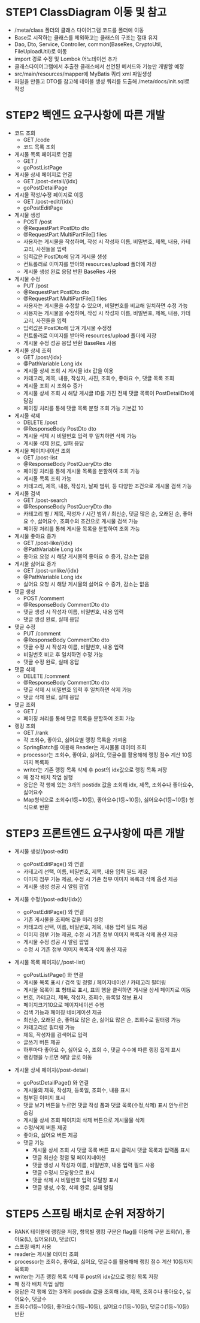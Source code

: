# STEP1 ClassDiagram 이동 및 참고
- /meta/class 폴더의 클래스 다이어그램 코드를 폴더에 이동
- Base로 시작하는 클래스를 제외하고는 클래스의 구조는 절대 유지
- Dao, Dto, Service, Controller, common(BaseRes, CryptoUtil, FileUploadUtil)로 이동
- import 경로 수정 및 Lombok 어노테이션 추가
- 클래스다이어그램에서 추출한 클래스에서 선언된 메서드와 기능만 개발할 예정
- src/main/resources/mapper에 MyBatis 쿼리 xml 파일생성
- 파일을 만들고 DTO를 참고해 테이블 생성 쿼리를 도출해 /meta/docs/init.sql로 작성

# STEP2 백엔드 요구사항에 따른 개발
- 코드 조회
    - GET /code
    - 코드 목록 조회
- 게시물 목록 페이지로 연결 
    - GET /
    - goPostListPage
- 게시물 상세 페이지로 연결
    - GET /post-detail/{idx}
    - goPostDetailPage
- 게시물 작성/수정 페이지로 이동
    - GET /post-edit/{idx}
    - goPostEditPage
- 게시물 생성
    - POST /post
    - @RequestPart PostDto dto
    - @RequestPart MultiPartFile[] files
    - 사용자는 게시물을 작성하며, 작성 시 작성자 이름, 비밀번호, 제목, 내용, 카테고리, 사진들을 입력
    - 입력값은 PostDto에 담겨 게시물 생성
    - 컨트롤러로 이미지를 받아와 resources/upload 폴더에 저장
    - 게시물 생성 완료 응답 반환 BaseRes 사용
- 게시물 수정
    - PUT /post
    - @RequestPart PostDto dto
    - @RequestPart MultiPartFile[] files
    - 사용자는 게시물을 수정할 수 있으며, 비밀번호를 비교해 일치하면 수정 가능
    - 사용자는 게시물을 수정하며, 작성 시 작성자 이름, 비밀번호, 제목, 내용, 카테고리, 사진들을 입력
    - 입력값은 PostDto에 담겨 게시물 수정정
    - 컨트롤러로 이미지를 받아와 resources/upload 폴더에 저장
    - 게시물 수정 성공 응답 반환 BaseRes 사용
- 게시물 상세 조회
    - GET /post/{idx}
    - @PathVariable Long idx
    - 게시물 상세 조회 시 게시물 idx 값을 이용
    - 카테고리, 제목, 내용, 작성자, 사진, 조회수, 좋아요 수, 댓글 목록 조회
    - 게시물 조회 시 조회수 증가
    - 게시물 상세 조회 시 해당 게시글 ID를 가진 전체 댓글 목록이 PostDetailDto에 담김
    - 페이징 처리를 통해 댓글 목록 분할 조회 가능 기본값 10
- 게시물 삭제
    - DELETE /post
    - @ResponseBody PostDto dto
    - 게시물 삭제 시 비밀번호 입력 후 일치하면 삭제 가능
    - 게시물 삭제 완료, 실패 응답
- 게시물 페이지네이션 조회
    - GET /post-list
    - @ResponseBody PostQueryDto dto
    - 페이징 처리를 통해 게시물 목록을 분할하여 조회 가능
    - 게시물 목록 조회 가능
    - 카테고리, 제목, 내용, 작성자, 날짜 범위,  등 다양한 조건으로 게시물 검색 가능
- 게시물 검색
    - GET /post-search
    - @ResponseBody PostQueryDto dto
    - 카테고리 별 / 제목, 작성자 / 시간 범위 / 최신순, 댓글 많은 순, 오래된 순, 좋아요 수, 싫어요수, 조회수의 조건으로 게시물 검색 가능
    - 페이징 처리를 통해 게시물 목록을 분할하여 조회 가능
- 게시물 좋아요 증가
    - GET /post-like/{idx}
    - @PathVariable Long idx
    - 좋아요 요청 시 해당 게시물의 좋아요 수 증가, 감소는 없음
- 게시물 싫어요 증가
    - GET /post-unlike/{idx}
    - @PathVariable Long idx
    - 싫어요 요청 시 해당 게시물의 싫어요 수 증가, 감소는 없음
- 댓글 생성
    - POST /comment
    - @ResponseBody CommentDto dto
    - 댓글 생성 시 작성자 이름, 비밀번호, 내용 입력
    - 댓글 생성 완료, 실패 응답
- 댓글 수정
    - PUT /comment
    - @ResponseBody CommentDto dto
    - 댓글 수정 시 작성자 이름, 비밀번호, 내용 입력
    - 비밀번호 비교 후 일치하면 수정 가능
    - 댓글 수정 완료, 실패 응답
- 댓글 삭제
    - DELETE /comment
    - @ResponseBody CommentDto dto
    - 댓글 삭제 시 비밀번호 입력 후 일치하면 삭제 가능
    - 댓글 삭제 완료, 실패 응답
- 댓글 조회
    - GET /
    - 페이징 처리를 통해 댓글 목록을 분할하여 조회 가능
- 랭킹 조회
    - GET /rank
    - 각 조회수, 좋아요, 싫어요별 랭킹 목록을 가져옴
    - SpringBatch를 이용해 Reader는 게시물물 데이터 조회
    - processor는 조회수, 좋아요, 싫어요, 댓글수를 활용해해 랭킹 점수 계산 10등까지 목록화
    - writer는 기존 랭킹 목록 삭제 후 post의 idx값으로 랭킹 목록 저장
    - 매 정각 배치 작업 실행
    - 응답은 각 행에 있는 3개의 postidx 값을 조회해 idx, 제목, 조회수나 좋아요수, 싫어요수
    - Map형식으로 조회수(1등~10등), 좋아요수(1등~10등), 싫어요수(1등~10등) 형식으로 반환 

# STEP3 프론트엔드 요구사항에 따른 개발
- 게시물 생성(/post-edit)
    - goPostEditPage() 와 연결
    - 카테고리 선택, 이름, 비밀번호, 제목, 내용 입력 필드 제공
    - 이미지 첨부 기능 제공, 수정 시 기존 첨부 이미지 목록과 삭제 옵션 제공
    - 게시물 생성 성공 시 알림 팝업

- 게시물 수정(/post-edit/{idx})
    - goPostEditPage() 와 연결
    - 기존 게시물을 조회해 값을 미리 설정
    - 카테고리 선택, 이름, 비밀번호, 제목, 내용 입력 필드 제공
    - 이미지 첨부 기능 제공, 수정 시 기존 첨부 이미지 목록과 삭제 옵션 제공
    - 게시물 수정 성공 시 알림 팝업
    - 수정 시 기존 첨부 이미지 목록과 삭제 옵션 제공

- 게시물 목록 페이지(/,/post-list)
    - goPostListPage() 와 연결
    - 게시물 목록 표시 / 검색 및 정렬 / 페이지네이션 / 카테고리 필터링
    - 게시물 목록이 표 형태로 표시, 표의 행을 클릭하면 게시물 상세 페이지로 이동
    - 번호, 카테고리, 제목, 작성자, 조회수, 등록일 정보 표시
    - 페이지크기10으로 페이지네이션 수행
    - 검색 기능과 페이징 네비게이션 제공
    - 최신순, 오래된 순, 좋아요 많은 순, 싫어요 많은 순, 조회수로 필터링 가능
    - 카테고리로 필터링 가능
    - 제목, 작성자를 검색어로 입력
    - 글쓰기 버튼 제공
    - 하루마다 좋아요 수, 싫어요 수, 조회 수, 댓글 수수에 따른 랭킹 집계 표시
    - 랭킹행을 누르면 해당 글로 이동

- 게시물 상세 페이지(/post-detail)
    - goPostDetailPage() 와 연결
    - 게시물의 제목, 작성자, 등록일, 조회수, 내용 표시
    - 첨부된 이미지 표시
    - 댓글 보기 버튼을 누르면 댓글 작성 폼과 댓글 목록(수정,삭제) 표시 안누르면 숨김
    - 게시물 상세 조회 페이지의 삭제 버튼으로 게시물물 삭제
    - 수정/삭제 버튼 제공
    - 좋아요, 싫어요 버튼 제공
    - 댓글 기능
        - 게시물 상세 조회 시 댓글 목록 버튼 표시 클릭시 댓글 목록과 입력폼 표시
        - 댓글 최신순 정렬 및 페이지네이션
        - 댓글 생성 시 작성자 이름, 비밀번호, 내용 입력 필드 사용
        - 댓글 수정시 모달창으로 표시
        - 댓글 삭제 시 비밀번호 입력 모달창 표시
        - 댓글 생성, 수정, 삭제 완료, 실패 알림

# STEP5 스프링 배치로 순위 저장하기
- RANK 테이블에 랭킹을 저장, 항목별 랭킹 구분은 flag를 이용해 구분 조회(V), 좋아요(L), 싫어요(U), 댓글(C)
- 스프링 배치 사용
- reader는 게시물 데이터 조회
- processor는 조회수, 좋아요, 싫어요, 댓글수를 활용해해 랭킹 점수 계산 10등까지 목록화
- writer는 기존 랭킹 목록 삭제 후 post의 idx값으로 랭킹 목록 저장
- 매 정각 배치 작업 실행
- 응답은 각 행에 있는 3개의 postidx 값을 조회해 idx, 제목, 조회수나 좋아요수, 싫어요수, 댓글수
- 조회수(1등~10등), 좋아요수(1등~10등), 싫어요수(1등~10등), 댓글수(1등~10등) 반환 
